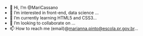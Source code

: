 - 👋 Hi, I’m @MariCassano
- 👀 I’m interested in front-end, data science ...
- 🌱 I’m currently learning HTML5 and CSS3...
- 💞️ I’m looking to collaborate on ...
- 📫 How to reach me (email)@marianna.pinto@escola.pr.gov.br...

<!---
MariCassano/MariCassano is a ✨ special ✨ repository because its `README.md` (this file) appears on your GitHub profile.
You can click the Preview link to take a look at your changes.
--->
